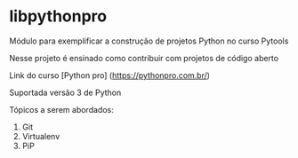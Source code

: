 # libpythonpro
Módulo para exemplificar a construção de projetos Python no curso Pytools

Nesse projeto é ensinado como contribuir com projetos de código aberto

Link do curso [Python pro] (https://pythonpro.com.br/)

Suportada versão 3 de Python

Tópicos a serem abordados:
1. Git
2. Virtualenv
3. PiP
